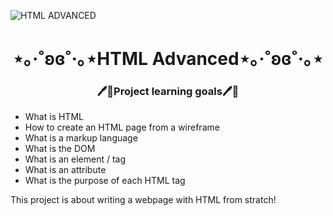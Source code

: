 ![HTML ADVANCED](https://github.com/user-attachments/assets/9ee40f43-d5c7-47a3-bd67-e95b1998bd6e)
<h1 align="center">⋆｡‧˚ʚɞ˚‧｡⋆HTML Advanced⋆｡‧˚ʚɞ˚‧｡⋆</h1>
<h3 align="center"> 🖊📓Project learning goals🖊📓</h3>
<ul>
  <li>What is HTML</li>
  <li>How to create an HTML page from a wireframe</li>
  <li>What is a markup language</li>
  <li>What is the DOM</li>
  <li>What is an element / tag</li>
  <li>What is an attribute</li>
  <li>What is the purpose of each HTML tag</li>
</ul>
This project is about writing a webpage with HTML from stratch!
